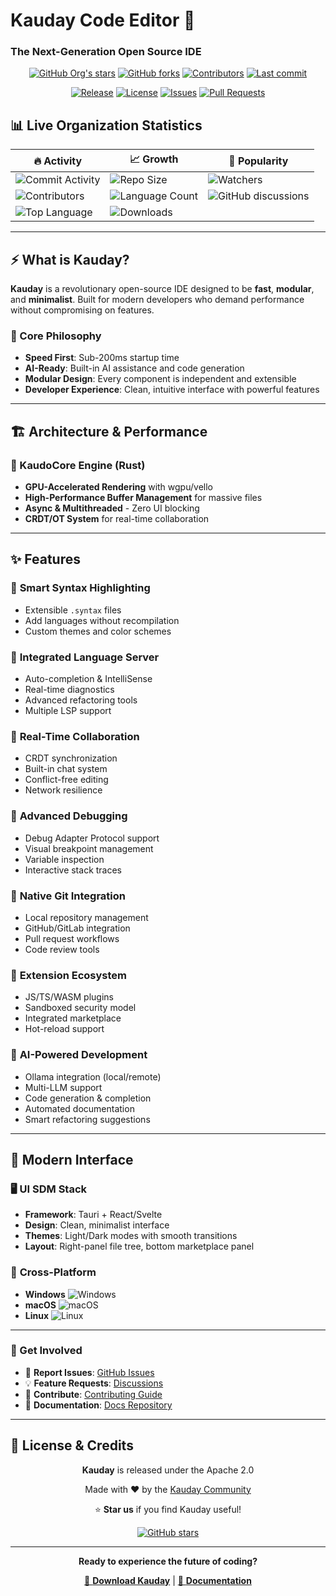 # Kauday Code Editor 🚀
### The Next-Generation Open Source IDE

<div align="center">

[![GitHub Org's stars](https://img.shields.io/github/stars/Kauday-Code-Editor?style=for-the-badge&logo=github&color=gold)](https://github.com/Kauday-Code-Editor)
[![GitHub forks](https://img.shields.io/github/forks/Kauday-Code-Editor/kauday?style=for-the-badge&logo=github&color=blue)](https://github.com/Kauday-Code-Editor/kauday)
[![Contributors](https://img.shields.io/github/contributors/Kauday-Code-Editor/kauday?style=for-the-badge&logo=github&color=green)](https://github.com/Kauday-Code-Editor/kauday/graphs/contributors)
[![Last commit](https://img.shields.io/github/last-commit/Kauday-Code-Editor/kauday?style=for-the-badge&logo=github&color=purple)](https://github.com/Kauday-Code-Editor/kauday/commits/main)

[![Release](https://img.shields.io/github/v/release/Kauday-Code-Editor/kauday?style=for-the-badge&logo=github&color=orange)](https://github.com/Kauday-Code-Editor/kauday/releases)
[![License](https://img.shields.io/github/license/Kauday-Code-Editor/kauday?style=for-the-badge&color=red)](https://github.com/Kauday-Code-Editor/kauday/blob/main/LICENSE)
[![Issues](https://img.shields.io/github/issues/Kauday-Code-Editor/kauday?style=for-the-badge&logo=github&color=yellow)](https://github.com/Kauday-Code-Editor/kauday/issues)
[![Pull Requests](https://img.shields.io/github/issues-pr/Kauday-Code-Editor/kauday?style=for-the-badge&logo=github&color=cyan)](https://github.com/Kauday-Code-Editor/kauday/pulls)

</div>

## 📊 Live Organization Statistics

<div align="center">

| 🔥 Activity | 📈 Growth | 🌟 Popularity |
|-------------|-----------|---------------|
| ![Commit Activity](https://img.shields.io/github/commit-activity/m/Kauday-Code-Editor/kauday?style=flat-square&logo=git&color=green) | ![Repo Size](https://img.shields.io/github/repo-size/Kauday-Code-Editor/kauday?style=flat-square&logo=github&color=blue) | ![Watchers](https://img.shields.io/github/watchers/Kauday-Code-Editor/kauday?style=flat-square&logo=github&color=gold) |
| ![Contributors](https://img.shields.io/github/contributors/Kauday-Code-Editor/kauday?style=flat-square&logo=github) | ![Language Count](https://img.shields.io/github/languages/count/Kauday-Code-Editor/kauday?style=flat-square&logo=github) | ![GitHub discussions](https://img.shields.io/github/discussions/Kauday-Code-Editor/kauday?style=flat-square&logo=github) |
|![Top Language](https://img.shields.io/github/languages/top/Kauday-Code-Editor/kauday?style=flat-square&logo=rust&color=orange) | ![Downloads](https://img.shields.io/github/downloads/Kauday-Code-Editor/kauday/total?style=flat-square&logo=github&color=brightgreen) |

</div>

---

## ⚡ What is Kauday?

**Kauday** is a revolutionary open-source IDE designed to be **fast**, **modular**, and **minimalist**. Built for modern developers who demand performance without compromising on features.

### 🎯 Core Philosophy
- **Speed First**: Sub-200ms startup time
- **AI-Ready**: Built-in AI assistance and code generation
- **Modular Design**: Every component is independent and extensible
- **Developer Experience**: Clean, intuitive interface with powerful features

---

## 🏗️ Architecture & Performance

### 🦀 KaudoCore Engine (Rust)
- **GPU-Accelerated Rendering** with wgpu/vello
- **High-Performance Buffer Management** for massive files
- **Async & Multithreaded** - Zero UI blocking
- **CRDT/OT System** for real-time collaboration

---

## ✨ Features

### 🎨 **Smart Syntax Highlighting**
- Extensible `.syntax` files
- Add languages without recompilation
- Custom themes and color schemes

### 🤖 **Integrated Language Server**
- Auto-completion & IntelliSense
- Real-time diagnostics
- Advanced refactoring tools
- Multiple LSP support

### 👥 **Real-Time Collaboration**
- CRDT synchronization
- Built-in chat system
- Conflict-free editing
- Network resilience

### 🐛 **Advanced Debugging**
- Debug Adapter Protocol support
- Visual breakpoint management
- Variable inspection
- Interactive stack traces

### 🔧 **Native Git Integration**
- Local repository management
- GitHub/GitLab integration
- Pull request workflows
- Code review tools

### 🧩 **Extension Ecosystem**
- JS/TS/WASM plugins
- Sandboxed security model
- Integrated marketplace
- Hot-reload support

### 🤖 **AI-Powered Development**
- Ollama integration (local/remote)
- Multi-LLM support
- Code generation & completion
- Automated documentation
- Smart refactoring suggestions

---

## 🎨 Modern Interface

### 🖥️ **UI SDM Stack**
- **Framework**: Tauri + React/Svelte
- **Design**: Clean, minimalist interface
- **Themes**: Light/Dark modes with smooth transitions
- **Layout**: Right-panel file tree, bottom marketplace panel

### 📱 **Cross-Platform**
- **Windows** ![Windows](https://img.shields.io/badge/Windows-0078D6?style=flat-square&logo=windows&logoColor=white)
- **macOS** ![macOS](https://img.shields.io/badge/macOS-000000?style=flat-square&logo=apple&logoColor=white)  
- **Linux** ![Linux](https://img.shields.io/badge/Linux-FCC624?style=flat-square&logo=linux&logoColor=black)

---

### 💬 Get Involved

- 🐛 **Report Issues**: [GitHub Issues](https://github.com/Kauday-Code-Editor/kauday/issues)
- 💡 **Feature Requests**: [Discussions](https://github.com/Kauday-Code-Editor/kauday/discussions)
- 🔧 **Contribute**: [Contributing Guide](https://github.com/Kauday-Code-Editor/kauday/blob/main/CONTRIBUTING.md)
- 📖 **Documentation**: [Docs Repository](https://github.com/Kauday-Code-Editor/docs)

---

## 📄 License & Credits

<div align="center">

**Kauday** is released under the Apache 2.0

Made with ❤️ by the [Kauday Community](https://github.com/Kauday-Code-Editor)

⭐ **Star us** if you find Kauday useful!

[![GitHub stars](https://img.shields.io/github/stars/Kauday-Code-Editor/kauday?style=social)](https://github.com/Kauday-Code-Editor/kauday/stargazers)

</div>

---

<div align="center">

**Ready to experience the future of coding?**

[🚀 **Download Kauday**](https://github.com/Kauday-Code-Editor/Kauday/releases) | [📖 **Documentation**](https://github.com/Kauday-Code-Editor/Documentation)

</div>
